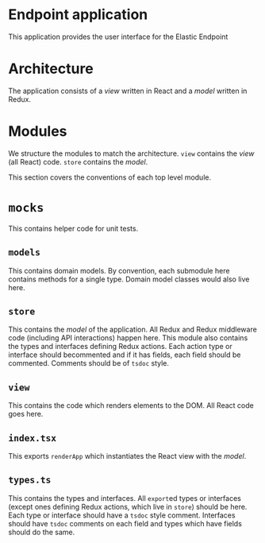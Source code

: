 # Endpoint application
This application provides the user interface for the Elastic Endpoint

# Architecture
The application consists of a _view_ written in React and a _model_ written in Redux.

# Modules
We structure the modules to match the architecture. `view` contains the _view_ (all React) code. `store` contains the _model_.

This section covers the conventions of each top level module.

# `mocks`
This contains helper code for unit tests.

## `models`
This contains domain models. By convention, each submodule here contains methods for a single type. Domain model classes would also live here.

## `store`
This contains the _model_ of the application. All Redux and Redux middleware code (including API interactions) happen here. This module also contains the types and interfaces defining Redux actions. Each action type or interface should becommented and if it has fields, each field should be commented. Comments should be of `tsdoc` style.

## `view`
This contains the code which renders elements to the DOM. All React code goes here.

## `index.tsx`
This exports `renderApp` which instantiates the React view with the _model_.

## `types.ts`
This contains the types and interfaces. All `export`ed types or interfaces (except ones defining Redux actions, which live in `store`) should be here. Each type or interface should have a `tsdoc` style comment. Interfaces should have `tsdoc` comments on each field and types which have fields should do the same.

